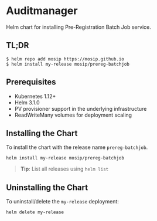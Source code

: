 # Auditmanager

Helm chart for installing Pre-Registration Batch Job service.

## TL;DR

```console
$ helm repo add mosip https://mosip.github.io
$ helm install my-release mosip/prereg-batchjob
```
## Prerequisites

- Kubernetes 1.12+
- Helm 3.1.0
- PV provisioner support in the underlying infrastructure
- ReadWriteMany volumes for deployment scaling

## Installing the Chart

To install the chart with the release name `prereg-batchjob`.

```console
helm install my-release mosip/prereg-batchjob
```

> **Tip**: List all releases using `helm list`

## Uninstalling the Chart

To uninstall/delete the `my-release` deployment:

```console
helm delete my-release
```

